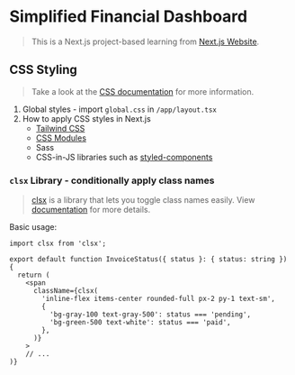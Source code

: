 # Simplified Financial Dashboard

> This is a Next.js project-based learning from [Next.js Website](https://nextjs.org/learn/dashboard-app).


## CSS Styling

> Take a look at the [CSS documentation](https://nextjs.org/docs/app/building-your-application/styling) for more information.

1. Global styles - import `global.css` in `/app/layout.tsx`
2. How to apply CSS styles in Next.js
   - [Tailwind CSS](https://tailwindcss.com/)
   - [CSS Modules](https://nextjs.org/docs/basic-features/built-in-css-support)
   - Sass
   - CSS-in-JS libraries such as [styled-components](https://github.com/vercel/next.js/tree/canary/examples/with-styled-components)

### `clsx` Library - conditionally apply class names

> [clsx](https://www.npmjs.com/package/clsx) is a library that lets you toggle class names easily. View [documentation](https://github.com/lukeed/clsx) for more details.

Basic usage: 
```tsx
import clsx from 'clsx';
 
export default function InvoiceStatus({ status }: { status: string }) {
  return (
    <span
      className={clsx(
        'inline-flex items-center rounded-full px-2 py-1 text-sm',
        {
          'bg-gray-100 text-gray-500': status === 'pending',
          'bg-green-500 text-white': status === 'paid',
        },
      )}
    >
    // ...
)}
```